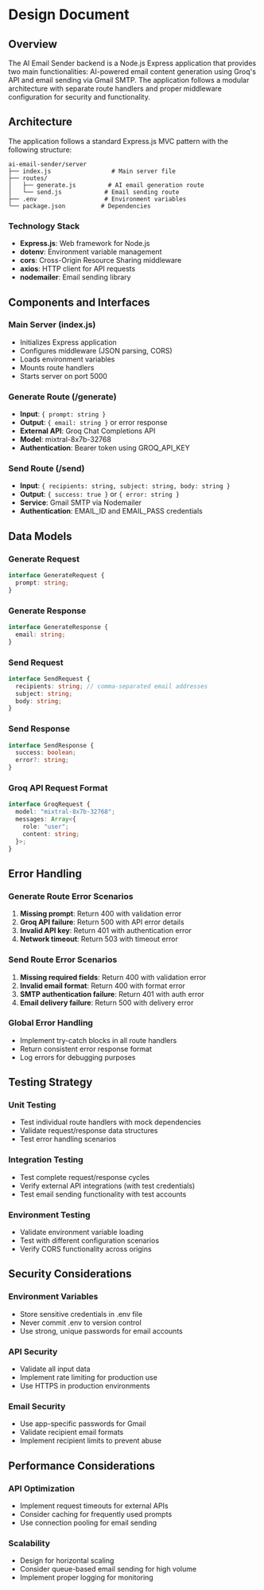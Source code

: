 # Design Document

## Overview

The AI Email Sender backend is a Node.js Express application that provides two main functionalities: AI-powered email content generation using Groq's API and email sending via Gmail SMTP. The application follows a modular architecture with separate route handlers and proper middleware configuration for security and functionality.

## Architecture

The application follows a standard Express.js MVC pattern with the following structure:

```
ai-email-sender/server
├── index.js                 # Main server file
├── routes/
│   ├── generate.js         # AI email generation route
│   └── send.js            # Email sending route
├── .env                   # Environment variables
└── package.json          # Dependencies
```

### Technology Stack
- **Express.js**: Web framework for Node.js
- **dotenv**: Environment variable management
- **cors**: Cross-Origin Resource Sharing middleware
- **axios**: HTTP client for API requests
- **nodemailer**: Email sending library

## Components and Interfaces

### Main Server (index.js)
- Initializes Express application
- Configures middleware (JSON parsing, CORS)
- Loads environment variables
- Mounts route handlers
- Starts server on port 5000

### Generate Route (/generate)
- **Input**: `{ prompt: string }`
- **Output**: `{ email: string }` or error response
- **External API**: Groq Chat Completions API
- **Model**: mixtral-8x7b-32768
- **Authentication**: Bearer token using GROQ_API_KEY

### Send Route (/send)
- **Input**: `{ recipients: string, subject: string, body: string }`
- **Output**: `{ success: true }` or `{ error: string }`
- **Service**: Gmail SMTP via Nodemailer
- **Authentication**: EMAIL_ID and EMAIL_PASS credentials

## Data Models

### Generate Request
```typescript
interface GenerateRequest {
  prompt: string;
}
```

### Generate Response
```typescript
interface GenerateResponse {
  email: string;
}
```

### Send Request
```typescript
interface SendRequest {
  recipients: string; // comma-separated email addresses
  subject: string;
  body: string;
}
```

### Send Response
```typescript
interface SendResponse {
  success: boolean;
  error?: string;
}
```

### Groq API Request Format
```typescript
interface GroqRequest {
  model: "mixtral-8x7b-32768";
  messages: Array<{
    role: "user";
    content: string;
  }>;
}
```

## Error Handling

### Generate Route Error Scenarios
1. **Missing prompt**: Return 400 with validation error
2. **Groq API failure**: Return 500 with API error details
3. **Invalid API key**: Return 401 with authentication error
4. **Network timeout**: Return 503 with timeout error

### Send Route Error Scenarios
1. **Missing required fields**: Return 400 with validation error
2. **Invalid email format**: Return 400 with format error
3. **SMTP authentication failure**: Return 401 with auth error
4. **Email delivery failure**: Return 500 with delivery error

### Global Error Handling
- Implement try-catch blocks in all route handlers
- Return consistent error response format
- Log errors for debugging purposes

## Testing Strategy

### Unit Testing
- Test individual route handlers with mock dependencies
- Validate request/response data structures
- Test error handling scenarios

### Integration Testing
- Test complete request/response cycles
- Verify external API integrations (with test credentials)
- Test email sending functionality with test accounts

### Environment Testing
- Validate environment variable loading
- Test with different configuration scenarios
- Verify CORS functionality across origins

## Security Considerations

### Environment Variables
- Store sensitive credentials in .env file
- Never commit .env to version control
- Use strong, unique passwords for email accounts

### API Security
- Validate all input data
- Implement rate limiting for production use
- Use HTTPS in production environments

### Email Security
- Use app-specific passwords for Gmail
- Validate recipient email formats
- Implement recipient limits to prevent abuse

## Performance Considerations

### API Optimization
- Implement request timeouts for external APIs
- Consider caching for frequently used prompts
- Use connection pooling for email sending

### Scalability
- Design for horizontal scaling
- Consider queue-based email sending for high volume
- Implement proper logging for monitoring